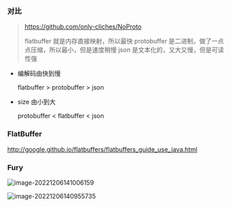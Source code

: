 ### 对比

> https://github.com/only-cliches/NoProto
>
> flatbuffer 就是内存直接映射，所以最快
> protobuffer 是二进制，做了一点点压缩，所以最小，但是速度稍慢
> json 是文本化的，又大又慢，但是可读性强

- 编解码由快到慢

  flatbuffer > protobuffer > json

- size 由小到大

  protobuffer < flatbuffer < json



### FlatBuffer

http://google.github.io/flatbuffers/flatbuffers_guide_use_java.html



### Fury

![image-20221206141006159](https://img-note.langyastudio.com/202212061410228.png?x-oss-process=style/watermark)

![image-20221206140955735](https://img-note.langyastudio.com/202212061409822.png?x-oss-process=style/watermark)
